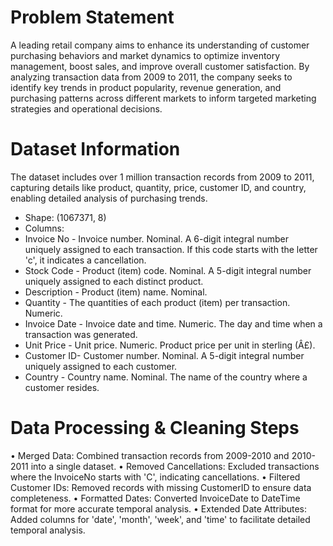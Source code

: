 # Problem Statement

A leading retail company aims to enhance its understanding of customer purchasing
behaviors and market dynamics to optimize inventory management, boost sales, and
improve overall customer satisfaction. By analyzing transaction data from 2009 to
2011, the company seeks to identify key trends in product popularity, revenue
generation, and purchasing patterns across different markets to inform targeted
marketing strategies and operational decisions.

# Dataset Information

The dataset includes over 1 million transaction records from 2009 to 2011, capturing details like product,
quantity, price, customer ID, and country, enabling detailed analysis of purchasing trends.
  - Shape: (1067371, 8)
  - Columns:
  - Invoice No - Invoice number. Nominal. A 6-digit integral number uniquely assigned to each transaction. If
this code starts with the letter 'c', it indicates a cancellation.
  - Stock Code - Product (item) code. Nominal. A 5-digit integral number uniquely assigned to each distinct
product.
  - Description - Product (item) name. Nominal.
  - Quantity - The quantities of each product (item) per transaction. Numeric.
  - Invoice Date - Invoice date and time. Numeric. The day and time when a transaction was generated.
  - Unit Price - Unit price. Numeric. Product price per unit in sterling (Â£).
  - Customer ID- Customer number. Nominal. A 5-digit integral number uniquely assigned to each customer.
  - Country - Country name. Nominal. The name of the country where a customer resides.

# Data Processing & Cleaning Steps

• Merged Data: Combined transaction records from 2009-2010 and 2010-2011 into a
single dataset.
• Removed Cancellations: Excluded transactions where the InvoiceNo starts with 'C',
indicating cancellations.
• Filtered Customer IDs: Removed records with missing CustomerID to ensure data
completeness.
• Formatted Dates: Converted InvoiceDate to DateTime format for more accurate
temporal analysis.
• Extended Date Attributes: Added columns for 'date', 'month', 'week', and 'time' to
facilitate detailed temporal analysis.

